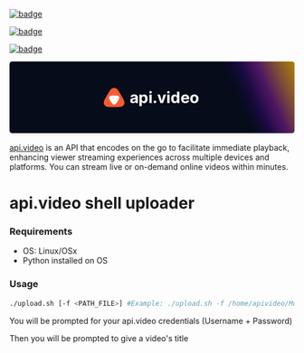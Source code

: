 [![badge](https://img.shields.io/twitter/follow/api_video?style=social)](https://twitter.com/intent/follow?screen_name=api_video)

[![badge](https://img.shields.io/github/stars/apivideo/bash-upload?style=social)](https://github.com/apivideo/bash-upload)

[![badge](https://img.shields.io/discourse/topics?server=https%3A%2F%2Fcommunity.api.video)](https://community.api.video)

![](https://github.com/apivideo/.github/blob/main/assets/apivideo_banner.png)

[api.video](https://api.video) is an API that encodes on the go to facilitate immediate playback, enhancing viewer streaming experiences across multiple devices and platforms. You can stream live or on-demand online videos within minutes.

# api.video shell uploader

### Requirements

- OS: Linux/OSx
- Python installed on OS

### Usage
```bash
./upload.sh [-f <PATH_FILE>] #Example: ./upload.sh -f /home/apivideo/Movies/video.mp4
```

You will be prompted for your api.video credentials (Username + Password)

Then you will be prompted to give a video's title
